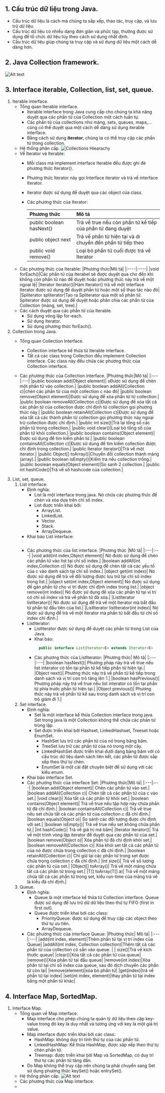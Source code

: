 <!-- Cấu trúc dữ liệu là gì, sử dụng khi nào?
Interface Iterable, Collection -> List, Set, Queue.
Interface Map, SortedMap -> HashMap, TreeMap.
Sử dụng một số hàm của cấu trúc dữ liệu như sort. -->
<!-- Framework trong java là phần thân của những đoạn code được viết sẵn mà chúng ta có thể thêm code vào để giải quyết vấn đề. Chúng ta có thể sử dụng framework bằng cách gọi các phương thức, kế thừa, callbacks, listener or other implementations of the Observer pattern. -->
## 1. Cấu trúc dữ liệu trong Java.
   - Cấu trúc dữ liệu là cách mà chúng ta sắp xếp, thao tác, truy cập, và lưu trữ dữ liệu.
   - Cấu trúc dữ liệu có nhiều dạng đơn giản và phức tạp, thường được sử dụng để tổ chức dữ liệu tùy theo cách sử dụng nhất định.
   - Cấu trúc dữ liệu giúp chúng ta truy cập và sử dụng dữ liệu một cách dễ dàng hơn.
## 2. Java Collection framework.
![Alt text](image-3.png)
## 3. Interface iterable, Collection, list, set, queue.
   1. Iterable interface.
      - Tổng quan Iterable interface.
         - Iterable interface trong Java cung cấp cho chúng ta khả năng duyệt qua các phần tử của Collection một cách tuần tự.
         - Các phần tử của collections như mảng, sets, queues, maps,... cũng có thể duyệt qua một cách dễ dàng sử dụng iterable interface.
         - Bằng cách sử dụng **iterator**, chúng ta có thể truy cập các phần tử trong collection. 
      - Hệ thống phân cấp.
      ![Collections Hiearachy](image-2.png)  
      - Về Iterator và Iterable:
         - Mỗi class mà implement interface Iterable đều được ghi đè phương thức Iterator(). 
         - Phương thức Iterator này gọi Interface iterator và trả về interface Iterator.
         - Iterator được sử dụng để duyệt qua các object của class.
         - Các phương thức của Iterator:
      
            |Phương thức| Mô tả|
            |:----------|:----|
            |public boolean hasNext()| Trả về true nếu còn phần tử kế tiếp của phần tử đang duyệt|
            |public object next| Trả về phần tử hiện tại và di chuyển đến phần tử tiếp theo|
            |public void remove()| Loại bỏ phần tử cuối được trả về Iterator|
      - Các phương thức của Iterable:
         |Phương thức|Mô tả|
         |:----|:----|
         |void forEach()|Các phần tử của Iterabel sẽ được duyệt qua cho đến khi không còn phần tử nào để duyệt hoặc phương thức này trả về một ngoại lệ|
         |Iterator<T> iterator()|Hàm Iterator() trả về một interface Iterator được sử dụng để duyệt phần tử hoặc một số thao tác nào đó|
         |Spliterator<T> spliterator|Tạo ra Spliterator qua một số phần tử. Spiterator được sử dụng để duyệt hoặc phân chia các phần tử của Collection (mảng, set, tree).|
      - Các cách duyệt qua các phần tử của Iterable.
         -  Sử dụng vòng lặp for-each.
         -  Sử dụng Iterator.
         -  Sử dụng phương thức forEach().
   2. Collection trong Java.
      - Tổng quan Collection Interface. 
        <!-- - Phân biệt collections và collection
        - Collections trong Java là một framework dùng để cung cấp các kiến trúc để lưu trữ và thao tác với tập các phần tử.
        - Collection cung cấp cho chúng ta nhiều thao tác như tìm kiếm, sắp xếp, chèn, ... -->
        - Collection interface kế thừa từ Iterable interface.
        - Tất cả các class trong Collection đều implement Collection interface. Các class này đều chứa các phương thức của Collection interface.

      - Các phương thức của Collection interface.
        |Phương thức|Mô tả|
        |:---|:---|
        |public boolean add(Object element)| sĐược sử dụng để chèn một phần tử vào collection.|
        |public boolean addAll(Collection c)|chèn các phần tử của một collection c nào đó|
        |public boolean remove(Object element)|Được sử dụng để xóa phần tử từ collection.|
        |public boolean removeAll(Collection c)|Được sử dụng để xóa tất cả các phần tử của collection được chỉ định từ collection gọi phương thức này.|
        |public boolean retainAll(Collection c)|Được sử dụng để xóa tất cả các thành phần từ collection gọi phương thức này ngoại trừ collection được chỉ định.|
        |public int size()|Trả lại tổng số các phần tử trong collection.|
        |public void clear()|Loại bỏ tổng số của phần tử khỏi collection.|
        |public boolean contains(Object element)|Được sử dụng để tìm kiếm phần tử.|
        |public boolean containsAll(Collection c)|Được sử dụng để tìm kiếm collection được chỉ định trong collection.|
        |public Iterator iterator()|Trả về một iterator.|
        |public Object[] toArray()|Chuyển đổi collection thành mảng (array).|
        |public boolean isEmpty()|Kiểm tra nếu collection trống.|
        |public boolean equals(Object element)|So sanh 2 collection.|
        |public int hashCode()|Trả về số hashcode của collection.|
   3. List, set, queue.
      1. List interface.
         - Định nghĩa: 
           - List là một interface trong java. Nó chứa các phương thức để chèn và xóa dựa trên chỉ số index.
           - List được triển khai bởi:
             - ArrayList.
             - LinkedList.
             - Vector.
             - Stack.
             - ArrayDequeue.
         - Khai báo List interface:
         ```Java
         
         ```
         - Các phương thức của list interface.
            |Phương thức |Mô tả| 
            |:---|:---|
            |void add(int index,Object element)| Nó được sử dụng để chèn các phần tử vào list tại chỉ số index.|
            |boolean addAll(int index,Collection c)| Nó được sử dụng để chèn tất cả các yếu tố của c vào danh sách tại chỉ số index.|
            |object get(int index)| Nó được sử dụng để trả về đối tượng được lưu trữ tại chỉ số index trong list.|
            |object set(int index,Object element)| Nó được sử dụng để gán phần tử cho vị trí được chỉ định index trong list.|
            |object remove(int index)| Nó được sử dụng để xóa các phần tử tại vị trí có chỉ số index và trả về phần tử đã xóa.|
            |ListIterator listIterator()| Nó được sử dụng để trả về một Iterator mà bắt đầu từ phần tử đầu tiên của list.|
            |ListIterator listIterator(int index)| Nó được sử dụng để trả về một Iterator mà phần tử bắt đầu từ chỉ số index chỉ định.|
         - ListIterator:
            - ListIterator được sử dụng để duyệt các phần tử trong List của Java.
            - Khai báo:
              ```Java
                public interface ListIterator<E> extends Iterator<E>
              ```
            - Các phương thức của ListIterator:
              |Phương thức| Mô tả|
              |:---|:---|
              |boolean hasNext()| Phương pháp này trả về true nếu list interator có tồn tại phần tử kế tiếp phần tử hiện tại.|
              |Object next()| Phương thức này trả về phần tử kế tiếp trong danh sách và vị trí con trỏ tăng lên 1.|
              |boolean hasPrevious()| Phương pháp này trả về true nếu list interator có tồn tại phần tử phía trước phần tử hiện tại.|
              |Object previous()| Phương thức này trả về phần tử kế sau trong danh sách và vị trí con trỏ giảm đi 1.|
      2. Set interface.
         - Định nghĩa: 
            - Set là một interface kế thừa Collection interface trong java. Set trong java là một Collection không thể chứa các phần tử trùng lặp.
            - Set được triển khai bởi Hashset, LinkedHashset, Treeset hoặc EnumSet.
              - HashSet lưu trữ các phần tử của nó trong bảng băm.
              - TreeSet lưu trữ các phần tử của nó trong một cây.
              - LinkedHashSet được triển khai dưới dạng bảng băm với có cấu trúc dữ liệu danh sách liên kết, các phần tử được sắp xếp theo thứ tự chèn.
              - EnumSet là một cài đặt chuyên biệt để sử dụng với các kiểu enum.
         - Khai báo interface Set.
         - Các phương thức của interface Set:
            |Phương thức|Mô tả|
            |:---|:---|
            |boolean add(Object element)| Chèn các phần tử vào set.|
            |boolean addAll(Collection c)| Chèn tất cả các phần tử của c vào set.|
            |void clear()| Xóa tất cả các phần tử khỏi set.|
            |boolean contains(Object element)| Trả về true nếu tập hợp này chứa phần tử đã chỉ định.|
            |boolean containsAll(Collection c)| Trả về true nếu set chứa tất cả các phần tử của collection c đã chỉ định.|
            |boolean equals(Object o)| So sánh các đối tượng được chỉ định với set.|
            |boolean isEmpty()| Trả về true nếu set không chứa phần tử.|
            |int hashCode()| Trả về giá trị mã băm|
            |Iterator iterator()| Trả về một trình vòng lặp iterator để duyệt qua các phần tử của set.|
            |boolean remove(Object o)| Xóa phần tử đã chỉ định khỏi set.|
            |boolean removeAll(Collection c)| Xóa khỏi set tất cả các phần tử của nó được chứa trong collection c đã chỉ định.|
            |boolean retainAll(Collection c)| Chỉ giữ lại các phần tử trong set được chứa trong collection c đã chỉ định.|
            |int size()| Trả về số lượng các phần tử của set.|
            |Object[] toArray()| Trả về một mảng chứa tất cả các phần tử trong set.|
            |T[] toArray(T[] a)| Trả về một mảng chứa tất cả các phần tử trong set, kiểu run-time của mảng trả về là kiểu đã chỉ định.|
      3. Queue.
         - Định nghĩa:
           - Queue là một interface kế thừa từ Collection interface. Queue được sử dụng để lưu trữ dữ dữ liệu theo thứ tự FIFO (first in first out).
           - Queue được triển khai bới các class: 
             - PriorityQueue: được sử dụng để truy cập các object theo thứ tự ưu tiên.
             - ArrayDequeue.
         - Các phương thức của interface Queue:
            |Phương thức| Mô tả|
            |:---|:---|
            |add(int index, element)|Thêm phần tử tại vị trí index của Queue|
            |addAll(int index, Collection collection)|Thêm tất cả các phần tử của collection có sẵn vào queue. |
            | size()|Trả về kích thước queue|
            |clear()|Xóa tất cả các phần tử của queue|
            |remove()|Xóa phần tử tại đầu queue|
            |remove(int index)|Xóa phần tử tại chỉ số index của queue, sau đó dịch chuyển các phần tử còn lại|
            |remove(element)|xóa bỏ phần tử|
            |get(index)|trả về phần tử tại index|
            |set(int index, element)|thay phần tử tại index bằng một phần tử khác|

## 4. Interface Map, SortedMap.
1. Interface Map.
   - Tổng quan về Map interface.
      - Map interface cho phép chúng ta quản lý dữ liệu theo cặp key-value trong đó key là duy nhất và tương ứng với key là một giá trị value.
      - Map interface được triển khai bới các class:
        - HashMap: không duy trì tính thứ tự của các phần tử.
        - LinkedHashMap: Kế thừa HashMap, được sắp xếp theo thứ tự chèn phần tử.
        - Treemap: được triển khai bởi Map và SortedMap, có duy trì thứ tự các phần tử tăng dần.
      - Do Map không thể truy cập nên chúng ta phải chuyển sang Set sử dụng phương thức keySet() hoặc entrySet().
   - Hệ thống phân cấp.
   ![Alt text](image-4.png) 
   - Các phương thức của Map interface:
   - 


